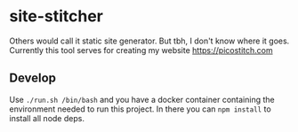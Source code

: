 # site-stitcher

Others would call it static site generator.
But tbh, I don't know where it goes. 
Currently this tool serves for creating my website https://picostitch.com

## Develop

Use `./run.sh /bin/bash` and you have a docker container containing the environment needed
to run this project. In there you can `npm install` to install all node deps. 